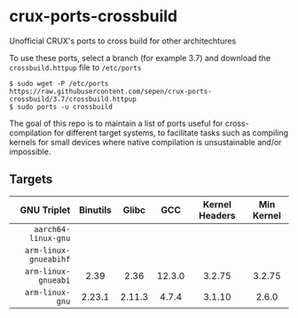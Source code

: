 # crux-ports-crossbuild

Unofficial CRUX's ports to cross build for other architechtures

To use these ports, select a branch (for example 3.7) and download the `crossbuild.httpup` file to `/etc/ports`
```
$ sudo wget -P /etc/ports https://raw.githubusercontent.com/sepen/crux-ports-crossbuild/3.7/crossbuild.httpup
$ sudo ports -u crossbuild
```

The goal of this repo is to maintain a list of ports useful for cross-compilation for different target systems,
to facilitate tasks such as compiling kernels for small devices where native compilation is unsustainable and/or impossible.

## Targets

| GNU Triplet           | Binutils | Glibc  | GCC    | Kernel Headers | Min Kernel |
| --------------------: | :------: | :----: | :----: | :------------: | :--------: |
| `aarch64-linux-gnu`   |          |        |        |                |            |
| `arm-linux-gnueabihf` |          |        |        |                |            |
| `arm-linux-gnueabi`   | 2.39     | 2.36   | 12.3.0 | 3.2.75         | 3.2.75     |
| `arm-linux-gnu`       | 2.23.1   | 2.11.3 | 4.7.4  | 3.1.10         | 2.6.0      |
